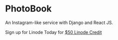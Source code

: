 # PhotoBook

An Instagram-like service with Django and React JS.

<p>Sign up for Linode Today for <a href="https://www.linode.com/?r=e3104a30f05cc67a5005ba8c61e22122cf208549" target="_blank">$50 Linode Credit</a></p>
